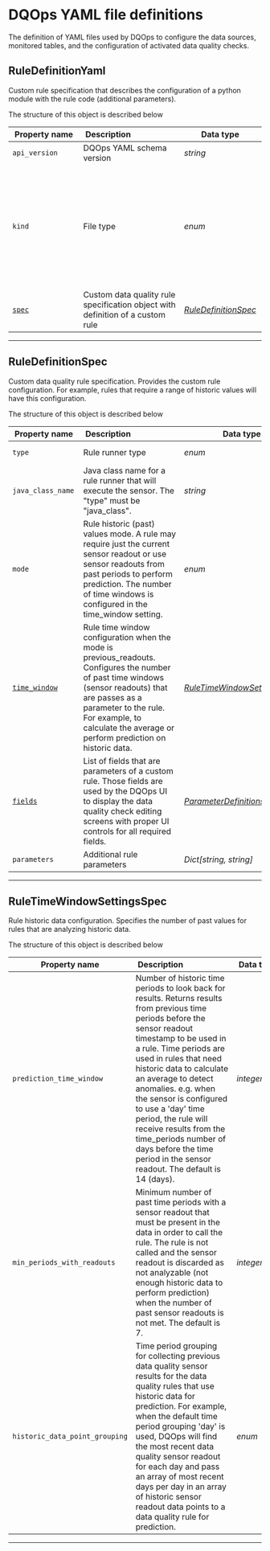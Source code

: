 # DQOps YAML file definitions
The definition of YAML files used by DQOps to configure the data sources, monitored tables, and the configuration of activated data quality checks.


## RuleDefinitionYaml
Custom rule specification that describes the configuration of a python module with the rule code (additional parameters).









The structure of this object is described below

|&nbsp;Property&nbsp;name&nbsp;|&nbsp;Description&nbsp;&nbsp;&nbsp;&nbsp;&nbsp;&nbsp;&nbsp;&nbsp;&nbsp;&nbsp;&nbsp;&nbsp;&nbsp;&nbsp;&nbsp;&nbsp;&nbsp;&nbsp;&nbsp;&nbsp;&nbsp;|&nbsp;Data&nbsp;type&nbsp;|&nbsp;Enum&nbsp;values&nbsp;|&nbsp;Default&nbsp;value&nbsp;|&nbsp;Sample&nbsp;values&nbsp;|
|---------------|---------------------------------|-----------|-------------|---------------|---------------|
|<span class="no-wrap-code ">`api_version`</span>|DQOps YAML schema version|*string*| |dqo/v1| |
|<span class="no-wrap-code ">`kind`</span>|File type|*enum*|*source*<br/>*table*<br/>*sensor*<br/>*provider_sensor*<br/>*rule*<br/>*check*<br/>*settings*<br/>*file_index*<br/>*dashboards*<br/>*default_schedules*<br/>*default_checks*<br/>*default_notifications*<br/>|rule| |
|<span class="no-wrap-code ">[`spec`](./RuleDefinitionYaml.md#ruledefinitionspec)</span>|Custom data quality rule specification object with definition of a custom rule|*[RuleDefinitionSpec](./RuleDefinitionYaml.md#ruledefinitionspec)*| | | |









___


## RuleDefinitionSpec
Custom data quality rule specification. Provides the custom rule configuration. For example, rules that require a range of historic values will have this configuration.









The structure of this object is described below

|&nbsp;Property&nbsp;name&nbsp;|&nbsp;Description&nbsp;&nbsp;&nbsp;&nbsp;&nbsp;&nbsp;&nbsp;&nbsp;&nbsp;&nbsp;&nbsp;&nbsp;&nbsp;&nbsp;&nbsp;&nbsp;&nbsp;&nbsp;&nbsp;&nbsp;&nbsp;|&nbsp;Data&nbsp;type&nbsp;|&nbsp;Enum&nbsp;values&nbsp;|&nbsp;Default&nbsp;value&nbsp;|&nbsp;Sample&nbsp;values&nbsp;|
|---------------|---------------------------------|-----------|-------------|---------------|---------------|
|<span class="no-wrap-code ">`type`</span>|Rule runner type|*enum*|*python*<br/>*java_class*<br/>| | |
|<span class="no-wrap-code ">`java_class_name`</span>|Java class name for a rule runner that will execute the sensor. The &quot;type&quot; must be &quot;java_class&quot;.|*string*| | | |
|<span class="no-wrap-code ">`mode`</span>|Rule historic (past) values mode. A rule may require just the current sensor readout or use sensor readouts from past periods to perform prediction. The number of time windows is configured in the time_window setting.|*enum*|*current_value*<br/>*previous_readouts*<br/>| | |
|<span class="no-wrap-code ">[`time_window`](./RuleDefinitionYaml.md#ruletimewindowsettingsspec)</span>|Rule time window configuration when the mode is previous_readouts. Configures the number of past time windows (sensor readouts) that are passes as a parameter to the rule. For example, to calculate the average or perform prediction on historic data.|*[RuleTimeWindowSettingsSpec](./RuleDefinitionYaml.md#ruletimewindowsettingsspec)*| | | |
|<span class="no-wrap-code ">[`fields`](./SensorDefinitionYaml.md#parameterdefinitionslistspec)</span>|List of fields that are parameters of a custom rule. Those fields are used by the DQOps UI to display the data quality check editing screens with proper UI controls for all required fields.|*[ParameterDefinitionsListSpec](./SensorDefinitionYaml.md#parameterdefinitionslistspec)*| | | |
|<span class="no-wrap-code ">`parameters`</span>|Additional rule parameters|*Dict[string, string]*| | | |









___


## RuleTimeWindowSettingsSpec
Rule historic data configuration. Specifies the number of past values for rules that are analyzing historic data.









The structure of this object is described below

|&nbsp;Property&nbsp;name&nbsp;|&nbsp;Description&nbsp;&nbsp;&nbsp;&nbsp;&nbsp;&nbsp;&nbsp;&nbsp;&nbsp;&nbsp;&nbsp;&nbsp;&nbsp;&nbsp;&nbsp;&nbsp;&nbsp;&nbsp;&nbsp;&nbsp;&nbsp;|&nbsp;Data&nbsp;type&nbsp;|&nbsp;Enum&nbsp;values&nbsp;|&nbsp;Default&nbsp;value&nbsp;|&nbsp;Sample&nbsp;values&nbsp;|
|---------------|---------------------------------|-----------|-------------|---------------|---------------|
|<span class="no-wrap-code ">`prediction_time_window`</span>|Number of historic time periods to look back for results. Returns results from previous time periods before the sensor readout timestamp to be used in a rule. Time periods are used in rules that need historic data to calculate an average to detect anomalies. e.g. when the sensor is configured to use a &#x27;day&#x27; time period, the rule will receive results from the time_periods number of days before the time period in the sensor readout. The default is 14 (days).|*integer*| | | |
|<span class="no-wrap-code ">`min_periods_with_readouts`</span>|Minimum number of past time periods with a sensor readout that must be present in the data in order to call the rule. The rule is not called and the sensor readout is discarded as not analyzable (not enough historic data to perform prediction) when the number of past sensor readouts is not met. The default is 7.|*integer*| | | |
|<span class="no-wrap-code ">`historic_data_point_grouping`</span>|Time period grouping for collecting previous data quality sensor results for the data quality rules that use historic data for prediction. For example, when the default time period grouping &#x27;day&#x27; is used, DQOps will find the most recent data quality sensor readout for each day and pass an array of most recent days per day in an array of historic sensor readout data points to a data quality rule for prediction.|*enum*|*year*<br/>*quarter*<br/>*month*<br/>*week*<br/>*day*<br/>*hour*<br/>*last_n_readouts*<br/>| | |









___


